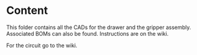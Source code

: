 # Content
This folder contains all the CADs for the drawer and the gripper assembly. Associated BOMs can also be found.
Instructions are on the wiki.

For the circuit go to the wiki.
